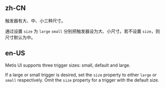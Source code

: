 ## zh-CN

触发器有大、中、小三种尺寸。

通过设置 `size` 为 `large` `small` 分别把触发器设为大、小尺寸。若不设置 `size`，则尺寸默认为中。

## en-US

Metis UI supports three trigger sizes: small, default and large.

If a large or small trigger is desired, set the `size` property to either `large` or `small` respectively. Omit the `size` property for a trigger with the default size.
